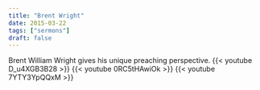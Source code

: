```yaml
---
title: "Brent Wright"
date: 2015-03-22
tags: ["sermons"]
draft: false
---
```

Brent William Wright gives his unique preaching perspective.
{{< youtube D_u4XGB3B28 >}}
{{< youtube 0RC5tHAwiOk >}}
{{< youtube 7YTY3YpQQxM >}}